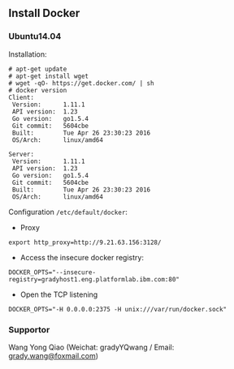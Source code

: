 ## Install Docker

### Ubuntu14.04

Installation:
```
# apt-get update 
# apt-get install wget
# wget -qO- https://get.docker.com/ | sh
# docker version
Client:
 Version:      1.11.1
 API version:  1.23
 Go version:   go1.5.4
 Git commit:   5604cbe
 Built:        Tue Apr 26 23:30:23 2016
 OS/Arch:      linux/amd64

Server:
 Version:      1.11.1
 API version:  1.23
 Go version:   go1.5.4
 Git commit:   5604cbe
 Built:        Tue Apr 26 23:30:23 2016
 OS/Arch:      linux/amd64
```

Configuration `/etc/default/docker`:
- Proxy
```
export http_proxy=http://9.21.63.156:3128/
```
- Access the insecure docker registry:
```
DOCKER_OPTS="--insecure-registry=gradyhost1.eng.platformlab.ibm.com:80"
```
- Open the TCP listening
```
DOCKER_OPTS="-H 0.0.0.0:2375 -H unix:///var/run/docker.sock"
```

### Supportor
Wang Yong Qiao (Weichat: gradyYQwang / Email: grady.wang@foxmail.com)
